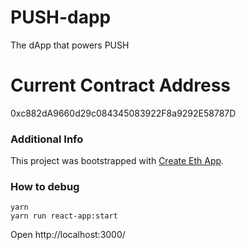 # PUSH-dapp
The dApp that powers PUSH

# Current Contract Address
0xc882dA9660d29c084345083922F8a9292E58787D

### Additional Info
This project was bootstrapped with [Create Eth App](https://github.com/paulrberg/create-eth-app).

### How to debug

```
yarn
yarn run react-app:start
```

Open http://localhost:3000/
